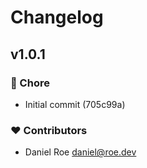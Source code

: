 # Changelog


## v1.0.1


### 🏡 Chore

  - Initial commit (705c99a)

### ❤️  Contributors

- Daniel Roe <daniel@roe.dev>

